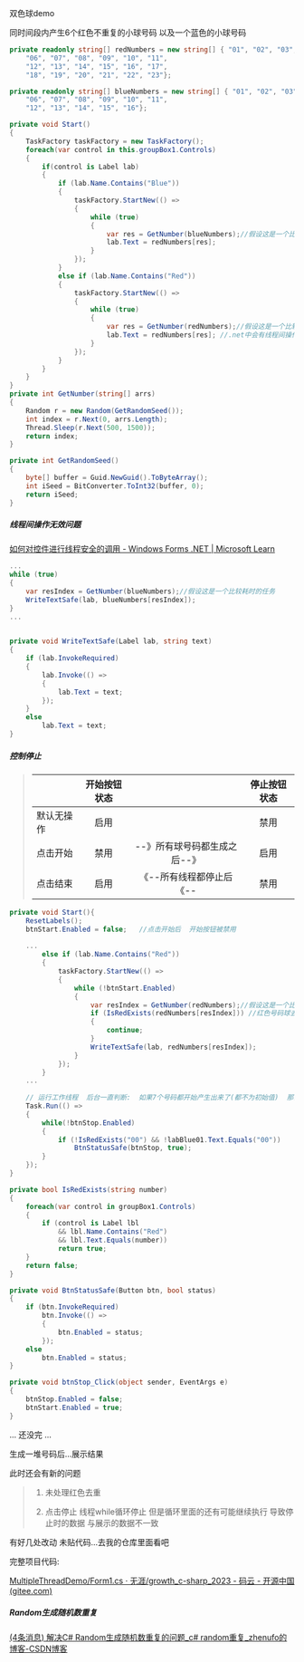 双色球demo 

同时间段内产生6个红色不重复的小球号码 以及一个蓝色的小球号码

```c#
private readonly string[] redNumbers = new string[] { "01", "02", "03", "04", "05",
    "06", "07", "08", "09", "10", "11",
    "12", "13", "14", "15", "16", "17",
    "18", "19", "20", "21", "22", "23"};

private readonly string[] blueNumbers = new string[] { "01", "02", "03", "04", "05",
    "06", "07", "08", "09", "10", "11",
    "12", "13", "14", "15", "16"};
```



```c#
private void Start()
{
    TaskFactory taskFactory = new TaskFactory();
    foreach(var control in this.groupBox1.Controls)
    {
        if(control is Label lab)
        {
            if (lab.Name.Contains("Blue"))
            {
                taskFactory.StartNew(() =>
                {
                    while (true)
                    {
                        var res = GetNumber(blueNumbers);//假设这是一个比较耗时的任务
                        lab.Text = redNumbers[res];
                    }
                });
            }
            else if (lab.Name.Contains("Red"))
            {
                taskFactory.StartNew(() =>
                {
                    while (true)
                    {
                        var res = GetNumber(redNumbers);//假设这是一个比较耗时的任务
                        lab.Text = redNumbers[res];	//.net中会有线程间操作无效的问题 在下文描述如何解决
                    }
                });
            }
        }
    }
}
private int GetNumber(string[] arrs)
{
    Random r = new Random(GetRandomSeed());
    int index = r.Next(0, arrs.Length);
    Thread.Sleep(r.Next(500, 1500));
    return index;
}

private int GetRandomSeed()
{
    byte[] buffer = Guid.NewGuid().ToByteArray();
    int iSeed = BitConverter.ToInt32(buffer, 0);
    return iSeed;
}
```



##### 线程间操作无效问题

[如何对控件进行线程安全的调用 - Windows Forms .NET | Microsoft Learn](https://learn.microsoft.com/zh-cn/dotnet/desktop/winforms/controls/how-to-make-thread-safe-calls?view=netdesktop-7.0#safe-cross-thread-calls)

```c#
...
while (true)
{
    var resIndex = GetNumber(blueNumbers);//假设这是一个比较耗时的任务
    WriteTextSafe(lab, blueNumbers[resIndex]);
}
...
    

private void WriteTextSafe(Label lab, string text)
{
    if (lab.InvokeRequired)
    {
        lab.Invoke(() =>
        {
            lab.Text = text;
        });
    }
    else
        lab.Text = text;
}
```



##### 控制停止

> |            | 开始按钮状态 |                              | 停止按钮状态 |
> | ---------- | :----------: | :--------------------------: | :----------: |
> | 默认无操作 |     启用     |                              |     禁用     |
> | 点击开始   |     禁用     | --》所有球号码都生成之后--》 |     启用     |
> | 点击结束   |     启用     |   《--所有线程都停止后《--   |     禁用     |

```c#
private void Start(){
    ResetLabels();
    btnStart.Enabled = false;	//点击开始后  开始按钮被禁用
    
    ...
        else if (lab.Name.Contains("Red"))
        {
            taskFactory.StartNew(() =>
            {
                while (!btnStart.Enabled)
                {
                    var resIndex = GetNumber(redNumbers);//假设这是一个比较耗时的任务
                    if (IsRedExists(redNumbers[resIndex])) //红色号码球去重处理  如果存在就再随机一个号码
                    {
                        continue;
                    }
                    WriteTextSafe(lab, redNumbers[resIndex]);
                }
            });
        }
    ...
     
    // 运行工作线程  后台一直判断:  如果7个号码都开始产生出来了(都不为初始值)  那么此时 停止按钮启用
    Task.Run(() =>
    {
        while(!btnStop.Enabled)
        {
            if (!IsRedExists("00") && !labBlue01.Text.Equals("00"))
                BtnStatusSafe(btnStop, true);
        }
    });
}

private bool IsRedExists(string number)
{
    foreach(var control in groupBox1.Controls)
    {
        if (control is Label lbl 
            && lbl.Name.Contains("Red") 
            && lbl.Text.Equals(number))
            return true;
    }
    return false;
}

private void BtnStatusSafe(Button btn, bool status)
{
    if (btn.InvokeRequired)
        btn.Invoke(() =>
        {
            btn.Enabled = status;
        });
    else
        btn.Enabled = status;
}

private void btnStop_Click(object sender, EventArgs e)
{
    btnStop.Enabled = false;
    btnStart.Enabled = true;
}
```



... 还没完 ...

生成一堆号码后...展示结果

此时还会有新的问题

> 1. 未处理红色去重
>
> 2. 点击停止  线程while循环停止  但是循环里面的还有可能继续执行  导致停止时的数据  与展示的数据不一致

有好几处改动 未贴代码...去我的仓库里面看吧



完整项目代码:

[MultipleThreadDemo/Form1.cs · 无涯/growth_c-sharp_2023 - 码云 - 开源中国 (gitee.com)](https://gitee.com/giteemxl/growth_c-sharp_2023/blob/master/MultipleThreadDemo/Form1.cs)



##### Random生成随机数重复

[(4条消息) 解决C# Random生成随机数重复的问题_c# random重复_zhenufo的博客-CSDN博客](https://blog.csdn.net/zhenufo/article/details/79373124)

